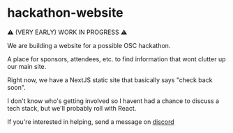 # hackathon-website

⚠️ (VERY EARLY) WORK IN PROGRESS ⚠️

We are building a website for a possible OSC hackathon.

A place for sponsors, attendees, etc. to find information that wont clutter up our main site.

Right now, we have a NextJS static site that basically says "check back soon". 

I don't know who's getting involved so I havent had a chance to discuss a tech stack, but we'll probably roll with React.

If you're interested in helping, send a message on [discord](https://discord.com/invite/Gsxej6u)
